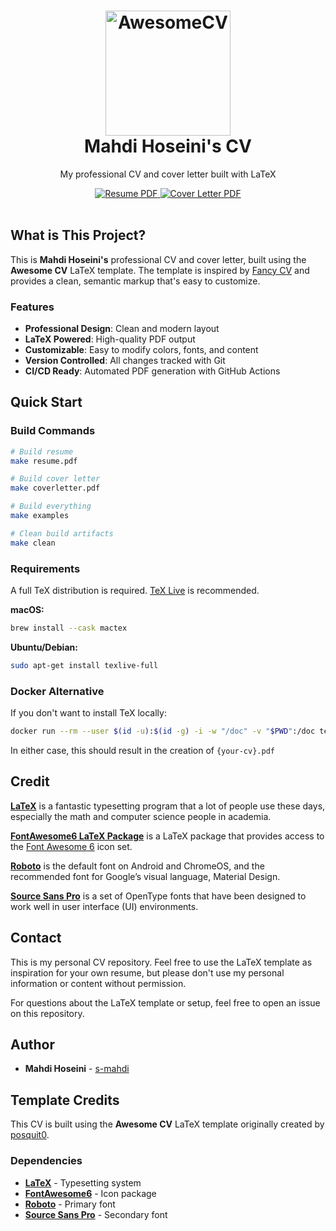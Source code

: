 <h1 align="center">
  <a href="https://github.com/s-mahdi/Awesome-CV" title="Mahdi's Awesome CV">
    <img alt="AwesomeCV" src="https://github.com/posquit0/Awesome-CV/raw/master/icon.png" width="200px" height="200px" />
  </a>
  <br />
  Mahdi Hoseini's CV
</h1>

<p align="center">
  My professional CV and cover letter built with LaTeX
</p>

<div align="center">
  <a href="https://raw.githubusercontent.com/s-mahdi/Awesome-CV/main/src/resume.pdf">
    <img alt="Resume PDF" src="https://img.shields.io/badge/resume-pdf-green.svg" />
  </a>
  <a href="https://raw.githubusercontent.com/s-mahdi/Awesome-CV/main/src/coverletter.pdf">
    <img alt="Cover Letter PDF" src="https://img.shields.io/badge/coverletter-pdf-green.svg" />
  </a>
</div>

<br />

## What is This Project?

This is **Mahdi Hoseini's** professional CV and cover letter, built using the **Awesome CV** LaTeX template. The template is inspired by [Fancy CV](https://www.sharelatex.com/templates/cv-or-resume/fancy-cv) and provides a clean, semantic markup that's easy to customize.

### Features
- **Professional Design**: Clean and modern layout
- **LaTeX Powered**: High-quality PDF output
- **Customizable**: Easy to modify colors, fonts, and content
- **Version Controlled**: All changes tracked with Git
- **CI/CD Ready**: Automated PDF generation with GitHub Actions


## Quick Start

### Build Commands

```bash
# Build resume
make resume.pdf

# Build cover letter
make coverletter.pdf

# Build everything
make examples

# Clean build artifacts
make clean
```

### Requirements

A full TeX distribution is required. [TeX Live](https://tug.org/texlive/) is recommended.

**macOS:**
```bash
brew install --cask mactex
```

**Ubuntu/Debian:**
```bash
sudo apt-get install texlive-full
```

### Docker Alternative

If you don't want to install TeX locally:

```bash
docker run --rm --user $(id -u):$(id -g) -i -w "/doc" -v "$PWD":/doc texlive/texlive:latest make
```

In either case, this should result in the creation of ``{your-cv}.pdf``


## Credit

[**LaTeX**](https://www.latex-project.org) is a fantastic typesetting program that a lot of people use these days, especially the math and computer science people in academia.

[**FontAwesome6 LaTeX Package**](https://github.com/braniii/fontawesome) is a LaTeX package that provides access to the [Font Awesome 6](https://fontawesome.com/v6/icons) icon set.

[**Roboto**](https://github.com/google/roboto) is the default font on Android and ChromeOS, and the recommended font for Google’s visual language, Material Design.

[**Source Sans Pro**](https://github.com/adobe-fonts/source-sans-pro) is a set of OpenType fonts that have been designed to work well in user interface (UI) environments.


## Contact

This is my personal CV repository. Feel free to use the LaTeX template as inspiration for your own resume, but please don't use my personal information or content without permission.

For questions about the LaTeX template or setup, feel free to open an issue on this repository.

## Author
- **Mahdi Hoseini** - [s-mahdi](https://github.com/s-mahdi)

## Template Credits

This CV is built using the **Awesome CV** LaTeX template originally created by [posquit0](https://github.com/posquit0).

### Dependencies
- [**LaTeX**](https://www.latex-project.org) - Typesetting system
- [**FontAwesome6**](https://github.com/braniii/fontawesome) - Icon package
- [**Roboto**](https://github.com/google/roboto) - Primary font
- [**Source Sans Pro**](https://github.com/adobe-fonts/source-sans-pro) - Secondary font
